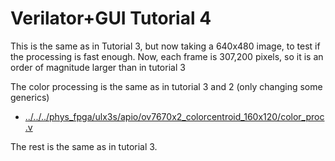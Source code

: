 # Verilator+GUI Tutorial 4

This is the same as in Tutorial 3, but now taking a 640x480 image, to test if the processing is fast enough.
Now, each frame is 307,200 pixels, so it is an order of magnitude larger than in tutorial 3

The color processing is the same as in tutorial 3 and 2 (only changing some generics)

* [../../../phys_fpga/ulx3s/apio/ov7670x2_colorcentroid_160x120/color_proc.v](../../../phys_fpga/ulx3s/apio/ov7670x2_colorcentroid_160x120/color_proc.v)

The rest is the same as in tutorial 3.






